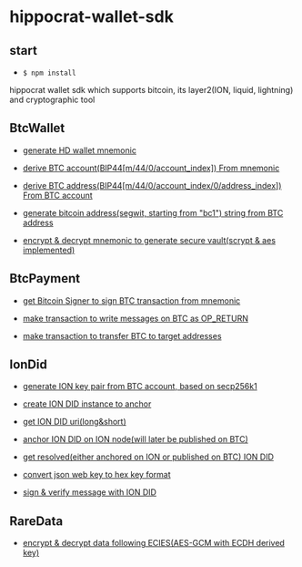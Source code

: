 # hippocrat-wallet-sdk

## start

- `$ npm install`

hippocrat wallet sdk which supports bitcoin, its layer2(ION, liquid, lightning) and cryptographic tool

## BtcWallet

- [generate HD wallet mnemonic](https://github.com/hippocrat-dao/hippocrat-wallet-sdk/blob/develop/test/BtcWallet.spec.ts#L5)

- [derive BTC account(BIP44[m/44/0/account_index]) From mnemonic](https://github.com/hippocrat-dao/hippocrat-wallet-sdk/blob/develop/test/BtcWallet.spec.ts#L15)

- [derive BTC address(BIP44[m/44/0/account_index/0/address_index]) From BTC account](https://github.com/hippocrat-dao/hippocrat-wallet-sdk/blob/develop/test/BtcWallet.spec.ts#L27)

- [generate bitcoin address(segwit, starting from "bc1") string from BTC address](https://github.com/hippocrat-dao/hippocrat-wallet-sdk/blob/develop/test/BtcWallet.spec.ts#L40)

- [encrypt & decrypt mnemonic to generate secure vault(scrypt & aes implemented)](https://github.com/hippocrat-dao/hippocrat-wallet-sdk/blob/develop/test/BtcWallet.spec.ts#L55)

## BtcPayment

- [get Bitcoin Signer to sign BTC transaction from mnemonic](https://github.com/hippocrat-dao/hippocrat-wallet-sdk/blob/develop/test/BtcPayment.spec.ts#L5)

- [make transaction to write messages on BTC as OP_RETURN](https://github.com/hippocrat-dao/hippocrat-wallet-sdk/blob/develop/test/BtcPayment.spec.ts#L26)

- [make transaction to transfer BTC to target addresses](https://github.com/hippocrat-dao/hippocrat-wallet-sdk/blob/develop/test/BtcPayment.spec.ts#L49)

## IonDid

- [generate ION key pair from BTC account, based on secp256k1](https://github.com/hippocrat-dao/hippocrat-wallet-sdk/blob/develop/test/IonDid.spec.ts#L5)

- [create ION DID instance to anchor](https://github.com/hippocrat-dao/hippocrat-wallet-sdk/blob/develop/test/IonDid.spec.ts#L22)

- [get ION DID uri(long&short)](https://github.com/hippocrat-dao/hippocrat-wallet-sdk/blob/develop/test/IonDid.spec.ts#L56)

- [anchor ION DID on ION node(will later be published on BTC)](https://github.com/hippocrat-dao/hippocrat-wallet-sdk/blob/develop/test/IonDid.spec.ts#L92)

- [get resolved(either anchored on ION or published on BTC) ION DID](https://github.com/hippocrat-dao/hippocrat-wallet-sdk/blob/develop/test/IonDid.spec.ts#L126)

- [convert json web key to hex key format](https://github.com/hippocrat-dao/hippocrat-wallet-sdk/blob/develop/test/IonDid.spec.ts#L140)

- [sign & verify message with ION DID](https://github.com/hippocrat-dao/hippocrat-wallet-sdk/blob/develop/test/IonDid.spec.ts#L156)

## RareData

- [encrypt & decrypt data following ECIES(AES-GCM with ECDH derived key)](https://github.com/hippocrat-dao/hippocrat-wallet-sdk/blob/develop/test/RareData.spec.ts#L5)